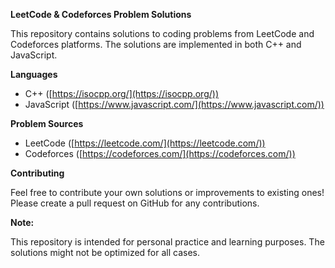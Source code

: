 **LeetCode & Codeforces Problem Solutions**

This repository contains solutions to coding problems from LeetCode and Codeforces platforms. The solutions are implemented in both C++ and JavaScript.

**Languages**

- C++ ([https://isocpp.org/](https://isocpp.org/))
- JavaScript ([https://www.javascript.com/](https://www.javascript.com/))

**Problem Sources**

- LeetCode ([https://leetcode.com/](https://leetcode.com/))
- Codeforces ([https://codeforces.com/](https://codeforces.com/))

**Contributing**

Feel free to contribute your own solutions or improvements to existing ones! Please create a pull request on GitHub for any contributions.

**Note:**

This repository is intended for personal practice and learning purposes. The solutions might not be optimized for all cases.


